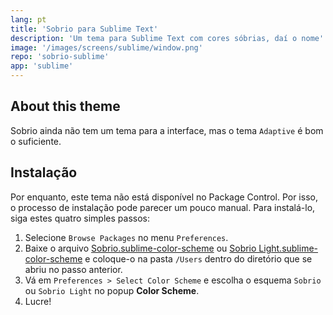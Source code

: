 ```yaml
---
lang: pt
title: 'Sobrio para Sublime Text'
description: 'Um tema para Sublime Text com cores sóbrias, daí o nome'
image: '/images/screens/sublime/window.png'
repo: 'sobrio-sublime'
app: 'sublime'
---
```


## About this theme

Sobrio ainda não tem um tema para a interface, mas o tema `Adaptive` é bom o suficiente.

## Instalação

Por enquanto, este tema não está disponível no Package Control. Por isso, o processo de instalação pode parecer um pouco manual. Para instalá-lo, siga estes quatro simples passos:

1. Selecione `Browse Packages` no menu `Preferences`.
2. Baixe o arquivo [Sobrio.sublime-color-scheme](https://raw.githubusercontent.com/elvessousa/sobrio-sublime/master/Sobrio.sublime-color-scheme) ou [Sobrio Light.sublime-color-scheme](https://raw.githubusercontent.com/elvessousa/sobrio-sublime/master/Sobrio%20Light.sublime-color-scheme) e coloque-o na pasta `/Users` dentro do diretório que se abriu no passo anterior.
3. Vá em `Preferences > Select Color Scheme` e escolha o esquema `Sobrio` ou `Sobrio Light` no popup **Color Scheme**.
4. Lucre!
